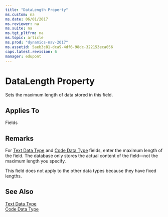 ```yaml
---
title: "DataLength Property"
ms.custom: na
ms.date: 06/01/2017
ms.reviewer: na
ms.suite: na
ms.tgt_pltfrm: na
ms.topic: article
ms.prod: "dynamics-nav-2017"
ms.assetid: 5aeb3c81-dca9-4df6-98dc-322153eca056
caps.latest.revision: 6
manager: edupont
---
```

# DataLength Property
Sets the maximum length of data stored in this field.  
  
## Applies To  
 Fields  
  
## Remarks  
 For [Text Data Type](Text-Data-Type.md) and [Code Data Type](Code-Data-Type.md) fields, enter the maximum length of the field. The database only stores the actual content of the field—not the maximum length you specify.  
  
 This field does not apply to the other data types because they have fixed lengths.  
  
## See Also  
 [Text Data Type](Text-Data-Type.md)   
 [Code Data Type](Code-Data-Type.md)